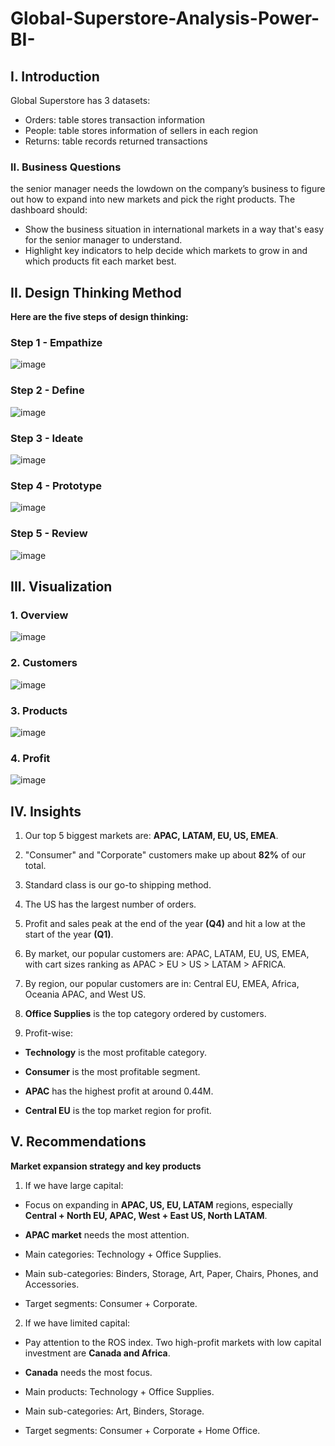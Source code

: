 # Global-Superstore-Analysis-Power-BI-
## I. Introduction
Global Superstore has 3 datasets:
- Orders: table stores transaction information
- People: table stores information of sellers in each region
- Returns: table records returned transactions
### II. Business Questions
the senior manager needs the lowdown on the company’s business to figure out how to expand into new markets and pick the right products. The dashboard should:
- Show the business situation in international markets in a way that's easy for the senior manager to understand.
- Highlight key indicators to help decide which markets to grow in and which products fit each market best.
## II. Design Thinking Method
**Here are the five steps of design thinking:**
### Step 1 - Empathize
![image](https://user-images.githubusercontent.com/101726623/235493835-edca68d7-d0b1-4f1c-9ca7-1d7da3e30ac8.png) 

### Step 2 - Define
![image](https://user-images.githubusercontent.com/101726623/235493010-91e6a488-f9b2-4570-9837-b7e945f9fc72.png)

### Step 3 - Ideate
![image](https://user-images.githubusercontent.com/101726623/235493072-e52069eb-196d-40d6-8191-0f116fc00249.png)

### Step 4 - Prototype
![image](https://user-images.githubusercontent.com/101726623/235493217-979bea4d-019b-414e-a94b-f1794b95eccf.png)

### Step 5 - Review
![image](https://user-images.githubusercontent.com/101726623/235493257-a4fff02c-da02-4e4c-87bf-62b454905e67.png)

## III. Visualization
### 1. Overview
![image](https://github.com/user-attachments/assets/7906f8bc-0a49-4d18-a8d9-e2244323095c)



### 2. Customers
![image](https://github.com/user-attachments/assets/22b32901-3848-4362-9259-f8c3863d262c)



### 3. Products
![image](https://github.com/user-attachments/assets/7dd7ac5b-62a7-40ba-9f62-0fb84b76dc46)



### 4. Profit
![image](https://github.com/user-attachments/assets/5e3e6741-f879-4fd2-bc0c-bea450e7aafe)



## IV. Insights
1. Our top 5 biggest markets are: **APAC, LATAM, EU, US, EMEA**.

2. "Consumer" and "Corporate" customers make up about **82%** of our total.

3. Standard class is our go-to shipping method.

4. The US has the largest number of orders.

5. Profit and sales peak at the end of the year **(Q4)** and hit a low at the start of the year **(Q1)**.

6. By market, our popular customers are: APAC, LATAM, EU, US, EMEA, with cart sizes ranking as APAC > EU > US > LATAM > AFRICA.

7. By region, our popular customers are in: Central EU, EMEA, Africa, Oceania APAC, and West US.

8. **Office Supplies** is the top category ordered by customers.


9. Profit-wise:

- **Technology** is the most profitable category.

- **Consumer** is the most profitable segment.

- **APAC** has the highest profit at around 0.44M.

- **Central EU** is the top market region for profit.


## V. Recommendations
**Market expansion strategy and key products**

1. If we have large capital:

- Focus on expanding in **APAC, US, EU, LATAM** regions, especially **Central + North EU, APAC, West + East US, North LATAM**.

- **APAC market** needs the most attention.

- Main categories: Technology + Office Supplies.

- Main sub-categories: Binders, Storage, Art, Paper, Chairs, Phones, and Accessories.

- Target segments: Consumer + Corporate.

2. If we have limited capital:

- Pay attention to the ROS index. Two high-profit markets with low capital investment are **Canada and Africa**.
- **Canada** needs the most focus.

- Main products: Technology + Office Supplies.

- Main sub-categories: Art, Binders, Storage.

- Target segments: Consumer + Corporate + Home Office.


